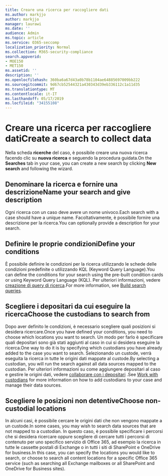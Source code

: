```yaml
---
title: Creare una ricerca per raccogliere dati
ms.author: markjjo
author: markjjo
manager: laurawi
ms.date: ''
audience: Admin
ms.topic: article
ms.service: O365-seccomp
localization_priority: Normal
ms.collection: M365-security-compliance
search.appverid:
- MOE150
- MET150
ms.assetid: ''
description: ''
ms.openlocfilehash: 360ba6a67d43a0b78b1104ae64885697009bb222
ms.sourcegitcommit: 9d67cb52544321a430343d39eb336112c1a11d35
ms.translationtype: MT
ms.contentlocale: it-IT
ms.lasthandoff: 05/17/2019
ms.locfileid: "34155108"
---
```

# <a name="create-a-search-to-collect-data"></a><span data-ttu-id="16a3f-102">Creare una ricerca per raccogliere dati</span><span class="sxs-lookup"><span data-stu-id="16a3f-102">Create a search to collect data</span></span>

<span data-ttu-id="16a3f-103">Nella scheda **ricerche** del caso, è possibile creare una nuova ricerca facendo clic su **nuova ricerca** e seguendo la procedura guidata.</span><span class="sxs-lookup"><span data-stu-id="16a3f-103">On the **Searches** tab in your case, you can create a new search by clicking **New search** and following the wizard.</span></span>

## <a name="name-your-search-and-give-description"></a><span data-ttu-id="16a3f-104">Denominare la ricerca e fornire una descrizione</span><span class="sxs-lookup"><span data-stu-id="16a3f-104">Name your search and give description</span></span>

<span data-ttu-id="16a3f-105">Ogni ricerca con un caso deve avere un nome univoco.</span><span class="sxs-lookup"><span data-stu-id="16a3f-105">Each search with a case should have a unique name.</span></span> <span data-ttu-id="16a3f-106">Facoltativamente, è possibile fornire una descrizione per la ricerca.</span><span class="sxs-lookup"><span data-stu-id="16a3f-106">You can optionally provide a description for your search.</span></span> 

## <a name="define-your-conditions"></a><span data-ttu-id="16a3f-107">Definire le proprie condizioni</span><span class="sxs-lookup"><span data-stu-id="16a3f-107">Define your conditions</span></span>

<span data-ttu-id="16a3f-108">È possibile definire le condizioni per la ricerca utilizzando le schede delle condizioni predefinite o utilizzando KQL (Keyword Query Language).</span><span class="sxs-lookup"><span data-stu-id="16a3f-108">You can define the conditions for your search using the pre-built condition cards or using Keyword Query Language (KQL).</span></span> <span data-ttu-id="16a3f-109">Per ulteriori informazioni, vedere [creazione di query di ricerca](building-search-queries.md).</span><span class="sxs-lookup"><span data-stu-id="16a3f-109">For more information, see [Build search queries](building-search-queries.md).</span></span>

## <a name="choose-the-custodians-to-search-from"></a><span data-ttu-id="16a3f-110">Scegliere i depositari da cui eseguire la ricerca</span><span class="sxs-lookup"><span data-stu-id="16a3f-110">Choose the custodians to search from</span></span>

<span data-ttu-id="16a3f-111">Dopo aver definito le condizioni, è necessario scegliere quali posizioni si desidera ricercare.</span><span class="sxs-lookup"><span data-stu-id="16a3f-111">Once you have defined your conditions, you need to choose which locations you want to search.</span></span> <span data-ttu-id="16a3f-112">Un modo per farlo è specificare quali depositari sono già stati aggiunti al caso in cui si desidera eseguire la ricerca.</span><span class="sxs-lookup"><span data-stu-id="16a3f-112">One way to do it is by specifying which custodians you have already added to the case you want to search.</span></span> <span data-ttu-id="16a3f-113">Selezionando un custode, verrà eseguita la ricerca in tutte le origini dati mappate al custode.</span><span class="sxs-lookup"><span data-stu-id="16a3f-113">By selecting a custodian, you will run the search against all data sources mapped to the custodian.</span></span> <span data-ttu-id="16a3f-114">Per ulteriori informazioni su come aggiungere depositari al caso e gestire le origini dati, vedere [collaborare con i depositari](managing-custodians.md) .</span><span class="sxs-lookup"><span data-stu-id="16a3f-114">See [Work with custodians](managing-custodians.md) for more information on how to add custodians to your case and manage their data sources.</span></span>

## <a name="choose-non-custodial-locations"></a><span data-ttu-id="16a3f-115">Scegliere le posizioni non detentive</span><span class="sxs-lookup"><span data-stu-id="16a3f-115">Choose non-custodial locations</span></span>

<span data-ttu-id="16a3f-116">In alcuni casi, è possibile cercare le origini dati che non vengono mappate a un custode.</span><span class="sxs-lookup"><span data-stu-id="16a3f-116">In some cases, you may wish to search data sources that are not mapped to a custodian.</span></span> <span data-ttu-id="16a3f-117">In questo caso, è possibile specificare i percorsi che si desidera ricercare oppure scegliere di cercare tutti i percorsi di contenuto per uno specifico servizio di Office 365, ad esempio la ricerca in tutte le cassette postali di Exchange o in tutti i siti di SharePoint e OneDrive for business.</span><span class="sxs-lookup"><span data-stu-id="16a3f-117">In this case, you can specify the locations you would like to search, or choose to search all content locations for a specific Office 365 service (such as searching all Exchange mailboxes or all SharePoint and OneDrive for Business sites).</span></span>